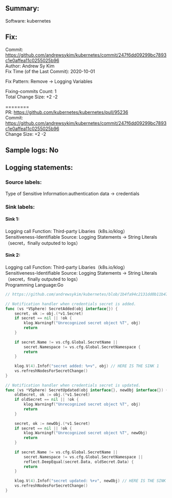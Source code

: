 ## Summary:  
Software: kubernetes  
## Fix:  
Commit: https://github.com/andrewsykim/kubernetes/commit/247f6dd09299bc7893c1e0affea11c0255025b96  
Author: Andrew Sy Kim  
Fix Time (of the Last Commit): 2020-10-01  
  
Fix Pattern: Remove -> Logging Variables  
  
Fixing-commits Count: 1  
Total Change Size: +2 -2  
  
========  
PR: https://github.com/kubernetes/kubernetes/pull/95236  
Commit: https://github.com/andrewsykim/kubernetes/commit/247f6dd09299bc7893c1e0affea11c0255025b96  
Change Size: +2 -2  
## Sample logs: No  
## Logging statements:  
### Source labels:  
Type of Sensitive Information:authentication data -> credentials  
### Sink labels:  
#### Sink 1:  
Logging call Function:  Third-party Libaries（k8s.io/klog）  
Sensitiveness-Identifiable Source:  Logging Statements -> String Literals（secret，finally outputed to logs）  
#### Sink 2:  
Logging call Function:  Third-party Libaries（k8s.io/klog）  
Sensitiveness-Identifiable Source:  Logging Statements -> String Literals（secret，finally outputed to logs）  
Programming Language:Go  
```GO  
// https://github.com/andrewsykim/kubernetes/blob/1b4fa94c2131dd0b11b470a280b967b0b10ffe2d/staging/src/k8s.io/legacy-cloud-providers/vsphere/vsphere.go#L1490-L1529  
  
// Notification handler when credentials secret is added.  
func (vs *VSphere) SecretAdded(obj interface{}) {  
	secret, ok := obj.(*v1.Secret)  
	if secret == nil || !ok {  
		klog.Warningf("Unrecognized secret object %T", obj)  
		return  
	}  
  
	if secret.Name != vs.cfg.Global.SecretName ||  
		secret.Namespace != vs.cfg.Global.SecretNamespace {  
		return  
	}  
  
	klog.V(4).Infof("secret added: %+v", obj) // HERE IS THE SINK 1  
	vs.refreshNodesForSecretChange()  
}  
  
// Notification handler when credentials secret is updated.  
func (vs *VSphere) SecretUpdated(obj interface{}, newObj interface{}) {  
	oldSecret, ok := obj.(*v1.Secret)  
	if oldSecret == nil || !ok {  
		klog.Warningf("Unrecognized secret object %T", obj)  
		return  
	}  
  
	secret, ok := newObj.(*v1.Secret)  
	if secret == nil || !ok {  
		klog.Warningf("Unrecognized secret object %T", newObj)  
		return  
	}  
  
	if secret.Name != vs.cfg.Global.SecretName ||  
		secret.Namespace != vs.cfg.Global.SecretNamespace ||  
		reflect.DeepEqual(secret.Data, oldSecret.Data) {  
		return  
	}  
  
	klog.V(4).Infof("secret updated: %+v", newObj) // HERE IS THE SINK 2  
	vs.refreshNodesForSecretChange()  
}  
  
  
```  
